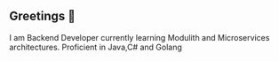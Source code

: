 ## Greetings 👋 

I am Backend Developer currently learning Modulith and Microservices architectures.
Proficient in Java,C# and Golang
